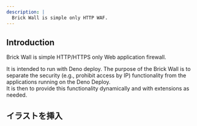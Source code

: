 ```yaml
---
description: |
  Brick Wall is simple only HTTP WAF. 
---
```


## Introduction

Brick Wall is simple HTTP/HTTPS only Web application firewall.

It is intended to run with Deno deploy.
The purpose of the Brick Wall is to separate the security (e.g., prohibit access by IP) functionality from the applications running on the Deno Deploy.  
It is then to provide this functionality dynamically and with extensions as needed.

## イラストを挿入
